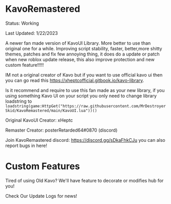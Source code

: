 # KavoRemastered
Status: Working

Last Updated: 1/22/2023

A newer fan made version of KavoUI Library. More better to use than original one for a while. Improving script stability, faster, better,more shitty themes, patches and fix few annoying thing, it does do a update or patch when new roblox update release, this also improve protection and new custom feature!!!!!

IM not a original creator of Kavo but if you want to use official kavo ui then you can go read this https://xheptcofficial.gitbook.io/kavo-library.

Is it recommend and require to use this fan made as your new library, if you using something Kavo UI on your script you only need to change library loadstring to ``loadstring(game:HttpGet("https://raw.githubusercontent.com/MrDestroyerSkid/KavoRemastered/main/KavoUI.lua"))()``

Original KavoUI Creator: xHeptc

Remaster Creator: posterRetarded64#0870 (discord)

Join KavoRemastered discord: https://discord.gg/sDkaFhkCJu you can also report bugs in here!

# Custom Features

Tired of using Old Kavo? We'll have feature to decorate or modifies hub for you!

Check Our Update Logs for news!
